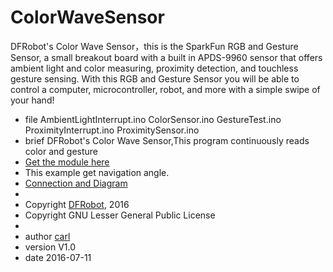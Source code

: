 # ColorWaveSensor
DFRobot's Color Wave Sensor，this is the SparkFun RGB and Gesture Sensor, a small breakout board with a 
built in APDS-9960 sensor that offers ambient light and color measuring, proximity detection, 
and touchless gesture sensing. With this RGB and Gesture Sensor you will be able to control a computer,
 microcontroller, robot, and more with a simple swipe of your hand!

 * file AmbientLightInterrupt.ino ColorSensor.ino  GestureTest.ino ProximityInterrupt.ino ProximitySensor.ino
 * brief DFRobot's Color Wave Sensor,This program continuously reads color and gesture
 * [Get the module here](http://www.dfrobot.com.cn/goods-1191.html)
 * This example get navigation angle.
 * [Connection and Diagram](http://wiki.dfrobot.com.cn/index.php?title=(SKU:SEN0187)%E9%A2%9C%E8%89%B2%E8%AF%86%E5%88%AB%E6%8C%A5%E6%89%8B%E4%BC%A0%E6%84%9F%E5%99%A8%E6%A8%A1%E5%9D%97)
 *
 * Copyright	[DFRobot](http://www.dfrobot.com), 2016
 * Copyright	GNU Lesser General Public License
 *
 * author [carl](carl.xu@dfrobot.com)
 * version  V1.0
 * date  2016-07-11